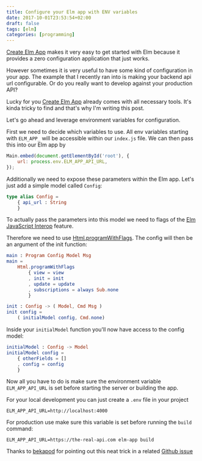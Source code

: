 ```yaml
---
title: Configure your Elm app with ENV variables
date: 2017-10-01T23:53:54+02:00
draft: false
tags: [elm]
categories: [programming]
---
```


[Create Elm App](https://github.com/halfzebra/create-elm-app) makes it very easy to get started with Elm because it provides a zero configuration application that just works.

However sometimes it is very useful to have some kind of configuration in your app. The example that I recently ran into is making your backend api url configurable. Or do you really want to develop against your production API?

Lucky for you [Create Elm App](https://github.com/halfzebra/create-elm-app) already comes with all necessary tools. It's kinda tricky to find and that's why I'm writing this post.

Let's go ahead and leverage environment variables for configuration.

First we need to decide which variables to use. All env variables starting with `ELM_APP_` will be accessible within our `index.js` file. We can then pass this into our Elm app by

```javascript
Main.embed(document.getElementById('root'), {
    url: process.env.ELM_APP_API_URL,
});
```


Additionally we need to expose these parameters within the Elm app. Let's just add a simple model called `Config`:

```elm
type alias Config =
    { api_url : String
    }
```


To actually pass the parameters into this model we need to flags of the [Elm JavaScript Interop](https://guide.elm-lang.org/interop/javascript.html) feature.

Therefore we need to use [Html.programWithFlags](http://package.elm-lang.org/packages/elm-lang/html/latest/Html#programWithFlags). The config will then be an argument of the init function:

```elm
main : Program Config Model Msg
main =
    Html.programWithFlags
        { view = view
        , init = init
        , update = update
        , subscriptions = always Sub.none
        }

init : Config -> ( Model, Cmd Msg )
init config =
    ( initialModel config, Cmd.none)
```

Inside your `initialModel` function you'll now have access to the config model:

```elm
initialModel : Config -> Model
initialModel config =
    { otherFields = []
    , config = config
    }
```


Now all you have to do is make sure the environment variable `ELM_APP_API_URL` is set before starting the server or building the app.

For your local development you can just create a `.env` file in your project

```shell
ELM_APP_API_URL=http://localhost:4000
```


For production use make sure this variable is set before running the `build` command:

```shell
ELM_APP_API_URL=https://the-real-api.com elm-app build
```


Thanks to [bekapod](https://github.com/bekapod) for pointing out this neat trick in a related [Github issue](https://github.com/halfzebra/create-elm-app/issues/178#issuecomment-331233589)
